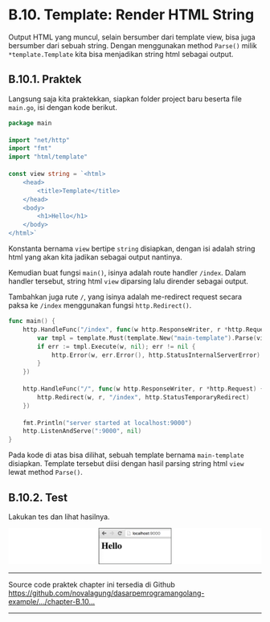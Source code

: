 # B.10. Template: Render HTML String

Output HTML yang muncul, selain bersumber dari template view, bisa juga bersumber dari sebuah string. Dengan menggunakan method `Parse()` milik `*template.Template` kita bisa menjadikan string html sebagai output.

## B.10.1. Praktek

Langsung saja kita praktekkan, siapkan folder project baru beserta file `main.go`, isi dengan kode berikut. 

```go
package main

import "net/http"
import "fmt"
import "html/template"

const view string = `<html>
	<head>
		<title>Template</title>
	</head>
	<body>
		<h1>Hello</h1>
	</body>
</html>`
```

Konstanta bernama `view` bertipe `string` disiapkan, dengan isi adalah string html yang akan kita jadikan sebagai output nantinya.

Kemudian buat fungsi `main()`, isinya adalah route handler `/index`. Dalam handler tersebut, string html `view` diparsing lalu dirender sebagai output.

Tambahkan juga rute `/`, yang isinya adalah me-redirect request secara paksa ke `/index` menggunakan fungsi `http.Redirect()`.

```go
func main() {
	http.HandleFunc("/index", func(w http.ResponseWriter, r *http.Request) {
		var tmpl = template.Must(template.New("main-template").Parse(view))
		if err := tmpl.Execute(w, nil); err != nil {
			http.Error(w, err.Error(), http.StatusInternalServerError)
		}
	})

	http.HandleFunc("/", func(w http.ResponseWriter, r *http.Request) {
		http.Redirect(w, r, "/index", http.StatusTemporaryRedirect)
	})

	fmt.Println("server started at localhost:9000")
	http.ListenAndServe(":9000", nil)
}
```

Pada kode di atas bisa dilihat, sebuah template bernama `main-template` disiapkan. Template tersebut diisi dengan hasil parsing string html `view` lewat method `Parse()`.

## B.10.2. Test

Lakukan tes dan lihat hasilnya.

![String html sebagai output](images/B_render_html_string_1_parse.png)

---

<div class="source-code-link">
    <div class="source-code-link-message">Source code praktek chapter ini tersedia di Github</div>
    <a href="https://github.com/novalagung/dasarpemrogramangolang-example/tree/master/chapter-B.10-render-html-string">https://github.com/novalagung/dasarpemrogramangolang-example/.../chapter-B.10...</a>
</div>

---


